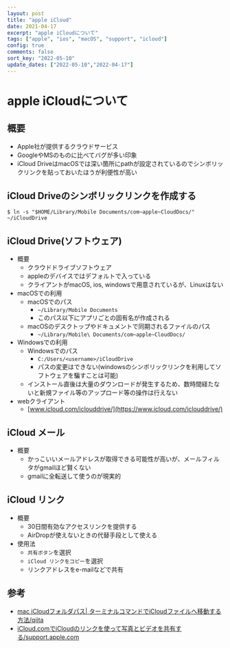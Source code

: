 ```yaml
---
layout: post
title: "apple iCloud"
date: 2021-04-17
excerpt: "apple iCloudについて"
tags: ["apple", "ios", "macOS", "support", "icloud"]
config: true
comments: false
sort_key: "2022-05-10"
update_dates: ["2022-05-10","2022-04-17"]
---
```


# apple iCloudについて

## 概要
 - Apple社が提供するクラウドサービス
 - GoogleやMSのものに比べてバグが多い印象
 - iCloud DriveはmacOSでは深い箇所にpathが設定されているのでシンボリックリンクを貼っておいたほうが利便性が高い

## iCloud Driveのシンボリックリンクを作成する

```console
$ ln -s "$HOME/Library/Mobile Documents/com~apple~CloudDocs/" ~/iCloudDrive
```

## iCloud Drive(ソフトウェア)
 - 概要
   - クラウドドライブソフトウェア
   - appleのデバイスではデフォルトで入っている
   - クライアントがmacOS, ios, windowsで用意されているが、Linuxはない
 - macOSでの利用
   - macOSでのパス
     - `~/Library/Mobile Documents`
     - このパス以下にアプリごとの固有名が作成される
   - macOSのデスクトップやドキュメントで同期されるファイルのパス　
     - `~/Library/Mobile\ Documents/com~apple~CloudDocs/`
 - Windowsでの利用
   - Windowsでのパス
     - `C:/Users/<username>/iCloudDrive`
     - パスの変更はできない(windowsのシンボリックリンクを利用してソフトウェアを騙すことは可能)
   - インストール直後は大量のダウンロードが発生するため、数時間経たないと新規ファイル等のアップロード等の操作は行えない
 - webクライアント
   - [www.icloud.com/iclouddrive/](https://www.icloud.com/iclouddrive/)

## iCloud メール
 - 概要
   - かっこいいメールアドレスが取得できる可能性が高いが、メールフィルタがgmailほど賢くない
   - gmailに全転送して使うのが現実的

## iCloud リンク
 - 概要
   - 30日間有効なアクセスリンクを提供する
   - AirDropが使えないときの代替手段として使える
 - 使用法
   - `共有ボタン`を選択
   - `iCloud リンクをコピー`を選択
   - リンクアドレスをe-mailなどで共有

## 参考
 - [mac iCloudフォルダパス| ターミナルコマンドでiCloudファイルへ移動する方法/qiita](https://qiita.com/thinkalot/items/246ec53804d907950e23)
 - [iCloud.comでiCloudのリンクを使って写真とビデオを共有する/support.apple.com](https://support.apple.com/ja-jp/guide/icloud/mm93a9b98683/icloud)

